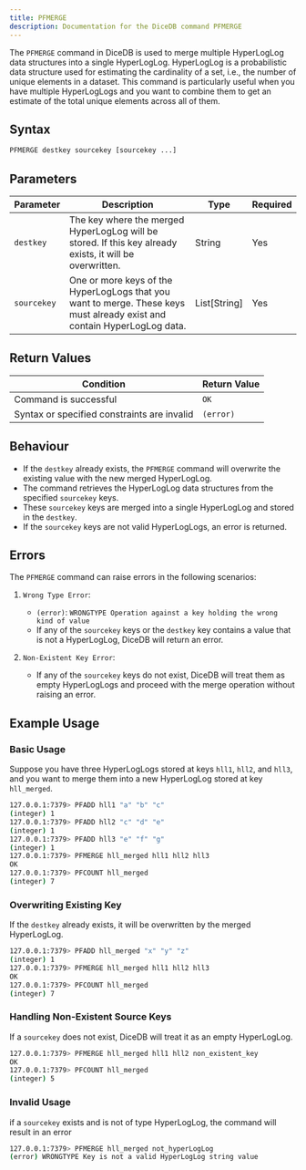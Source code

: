 ```yaml
---
title: PFMERGE
description: Documentation for the DiceDB command PFMERGE
---
```


The `PFMERGE` command in DiceDB is used to merge multiple HyperLogLog data structures into a single HyperLogLog. HyperLogLog is a probabilistic data structure used for estimating the cardinality of a set, i.e., the number of unique elements in a dataset. This command is particularly useful when you have multiple HyperLogLogs and you want to combine them to get an estimate of the total unique elements across all of them.

## Syntax

```bash
PFMERGE destkey sourcekey [sourcekey ...]
```

## Parameters

| Parameter   | Description                                                                                                              | Type         | Required |
| ----------- | ------------------------------------------------------------------------------------------------------------------------ | ------------ | -------- |
| `destkey`   | The key where the merged HyperLogLog will be stored. If this key already exists, it will be overwritten.                 | String       | Yes      |
| `sourcekey` | One or more keys of the HyperLogLogs that you want to merge. These keys must already exist and contain HyperLogLog data. | List[String] | Yes      |

## Return Values

| Condition                                   | Return Value |
| ------------------------------------------- | ------------ |
| Command is successful                       | `OK`         |
| Syntax or specified constraints are invalid | `(error)`    |

## Behaviour

- If the `destkey` already exists, the `PFMERGE` command will overwrite the existing value with the new merged HyperLogLog.
- The command retrieves the HyperLogLog data structures from the specified `sourcekey` keys.
- These `sourcekey` keys are merged into a single HyperLogLog and stored in the `destkey`.
- If the `sourcekey` keys are not valid HyperLogLogs, an error is returned.

## Errors

The `PFMERGE` command can raise errors in the following scenarios:

1. `Wrong Type Error`:

   - `(error)`: `WRONGTYPE Operation against a key holding the wrong kind of value`
   - If any of the `sourcekey` keys or the `destkey` key contains a value that is not a HyperLogLog, DiceDB will return an error.

2. `Non-Existent Key Error`:
   - If any of the `sourcekey` keys do not exist, DiceDB will treat them as empty HyperLogLogs and proceed with the merge operation without raising an error.

## Example Usage

### Basic Usage

Suppose you have three HyperLogLogs stored at keys `hll1`, `hll2`, and `hll3`, and you want to merge them into a new HyperLogLog stored at key `hll_merged`.

```bash
127.0.0.1:7379> PFADD hll1 "a" "b" "c"
(integer) 1
127.0.0.1:7379> PFADD hll2 "c" "d" "e"
(integer) 1
127.0.0.1:7379> PFADD hll3 "e" "f" "g"
(integer) 1
127.0.0.1:7379> PFMERGE hll_merged hll1 hll2 hll3
OK
127.0.0.1:7379> PFCOUNT hll_merged
(integer) 7
```

### Overwriting Existing Key

If the `destkey` already exists, it will be overwritten by the merged HyperLogLog.

```bash
127.0.0.1:7379> PFADD hll_merged "x" "y" "z"
(integer) 1
127.0.0.1:7379> PFMERGE hll_merged hll1 hll2 hll3
OK
127.0.0.1:7379> PFCOUNT hll_merged
(integer) 7
```

### Handling Non-Existent Source Keys

If a `sourcekey` does not exist, DiceDB will treat it as an empty HyperLogLog.

```bash
127.0.0.1:7379> PFMERGE hll_merged hll1 hll2 non_existent_key
OK
127.0.0.1:7379> PFCOUNT hll_merged
(integer) 5
```

### Invalid Usage

if a `sourcekey` exists and is not of type HyperLogLog, the command will result in an error

```bash
127.0.0.1:7379> PFMERGE hll_merged not_hyperLogLog
(error) WRONGTYPE Key is not a valid HyperLogLog string value
```
